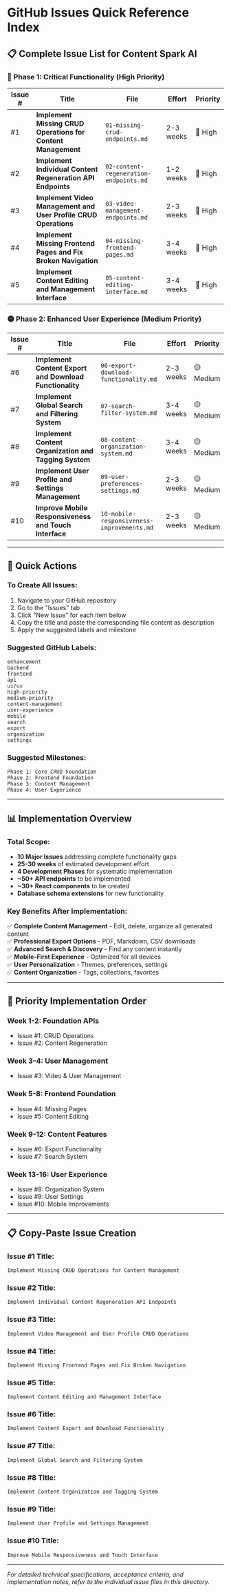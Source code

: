 # GitHub Issues Quick Reference Index

## 📋 Complete Issue List for Content Spark AI

### 🔴 **Phase 1: Critical Functionality (High Priority)**

| Issue # | Title | File | Effort | Priority |
|---------|-------|------|--------|----------|
| #1 | **Implement Missing CRUD Operations for Content Management** | `01-missing-crud-endpoints.md` | 2-3 weeks | 🔴 High |
| #2 | **Implement Individual Content Regeneration API Endpoints** | `02-content-regeneration-endpoints.md` | 1-2 weeks | 🔴 High |
| #3 | **Implement Video Management and User Profile CRUD Operations** | `03-video-management-endpoints.md` | 2-3 weeks | 🔴 High |
| #4 | **Implement Missing Frontend Pages and Fix Broken Navigation** | `04-missing-frontend-pages.md` | 3-4 weeks | 🔴 High |
| #5 | **Implement Content Editing and Management Interface** | `05-content-editing-interface.md` | 3-4 weeks | 🔴 High |

### 🟡 **Phase 2: Enhanced User Experience (Medium Priority)**

| Issue # | Title | File | Effort | Priority |
|---------|-------|------|--------|----------|
| #6 | **Implement Content Export and Download Functionality** | `06-export-download-functionality.md` | 2-3 weeks | 🟡 Medium |
| #7 | **Implement Global Search and Filtering System** | `07-search-filter-system.md` | 3-4 weeks | 🟡 Medium |
| #8 | **Implement Content Organization and Tagging System** | `08-content-organization-system.md` | 3-4 weeks | 🟡 Medium |
| #9 | **Implement User Profile and Settings Management** | `09-user-preferences-settings.md` | 2-3 weeks | 🟡 Medium |
| #10 | **Improve Mobile Responsiveness and Touch Interface** | `10-mobile-responsiveness-improvements.md` | 2-3 weeks | 🟡 Medium |

---

## 🚀 Quick Actions

### **To Create All Issues:**
1. Navigate to your GitHub repository
2. Go to the "Issues" tab  
3. Click "New Issue" for each item below
4. Copy the title and paste the corresponding file content as description
5. Apply the suggested labels and milestone

### **Suggested GitHub Labels:**
```
enhancement
backend  
frontend
api
ui/ux
high-priority
medium-priority
content-management
user-experience
mobile
search
export
organization
settings
```

### **Suggested Milestones:**
```
Phase 1: Core CRUD Foundation
Phase 2: Frontend Foundation
Phase 3: Content Management  
Phase 4: User Experience
```

---

## 📊 Implementation Overview

### **Total Scope:**
- **10 Major Issues** addressing complete functionality gaps
- **25-30 weeks** of estimated development effort
- **4 Development Phases** for systematic implementation
- **~50+ API endpoints** to be implemented
- **~30+ React components** to be created
- **Database schema extensions** for new functionality

### **Key Benefits After Implementation:**
✅ **Complete Content Management** - Edit, delete, organize all generated content  
✅ **Professional Export Options** - PDF, Markdown, CSV downloads  
✅ **Advanced Search & Discovery** - Find any content instantly  
✅ **Mobile-First Experience** - Optimized for all devices  
✅ **User Personalization** - Themes, preferences, settings  
✅ **Content Organization** - Tags, collections, favorites  

---

## 🎯 Priority Implementation Order

### **Week 1-2: Foundation APIs**
- Issue #1: CRUD Operations
- Issue #2: Content Regeneration

### **Week 3-4: User Management**  
- Issue #3: Video & User Management

### **Week 5-8: Frontend Foundation**
- Issue #4: Missing Pages
- Issue #5: Content Editing

### **Week 9-12: Content Features**
- Issue #6: Export Functionality
- Issue #7: Search System

### **Week 13-16: User Experience**
- Issue #8: Organization System
- Issue #9: User Settings
- Issue #10: Mobile Improvements

---

## 📋 Copy-Paste Issue Creation

### **Issue #1 Title:**
```
Implement Missing CRUD Operations for Content Management
```

### **Issue #2 Title:**
```
Implement Individual Content Regeneration API Endpoints
```

### **Issue #3 Title:**
```
Implement Video Management and User Profile CRUD Operations
```

### **Issue #4 Title:**
```
Implement Missing Frontend Pages and Fix Broken Navigation
```

### **Issue #5 Title:**
```
Implement Content Editing and Management Interface
```

### **Issue #6 Title:**
```
Implement Content Export and Download Functionality
```

### **Issue #7 Title:**
```
Implement Global Search and Filtering System
```

### **Issue #8 Title:**
```
Implement Content Organization and Tagging System
```

### **Issue #9 Title:**
```
Implement User Profile and Settings Management
```

### **Issue #10 Title:**
```
Improve Mobile Responsiveness and Touch Interface
```

---

*For detailed technical specifications, acceptance criteria, and implementation notes, refer to the individual issue files in this directory.*